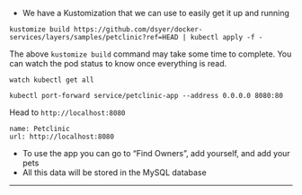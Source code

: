 

*   We have a Kustomization that we can use to easily get it up and running

```execute-1
kustomize build https://github.com/dsyer/docker-services/layers/samples/petclinic?ref=HEAD | kubectl apply -f -
```

The above `kustomize build` command may take some time to complete.  You can watch the pod status to know once everything is read.

```execute-2
watch kubectl get all
```

```execute-1
kubectl port-forward service/petclinic-app --address 0.0.0.0 8080:80
```




Head to `http://localhost:8080` 
```dashboard:create-dashboard
name: Petclinic
url: http://localhost:8080
```

*   To use the app you can go to “Find Owners”, add yourself, and add your pets
*   All this data will be stored in the MySQL database



---